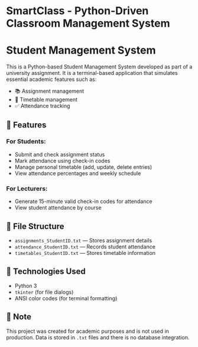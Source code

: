 # SmartClass - Python-Driven Classroom Management System

# Student Management System

This is a Python-based Student Management System developed as part of a university assignment. It is a terminal-based application that simulates essential academic features such as:

- 📚 Assignment management
- 📅 Timetable management
- ✅ Attendance tracking

## 🔧 Features

### For Students:
- Submit and check assignment status
- Mark attendance using check-in codes
- Manage personal timetable (add, update, delete entries)
- View attendance percentages and weekly schedule

### For Lecturers:
- Generate 15-minute valid check-in codes for attendance
- View student attendance by course

## 📁 File Structure

- `assignments_StudentID.txt` — Stores assignment details
- `attendance_StudentID.txt` — Records student attendance
- `timetables_StudentID.txt` — Stores timetable information

## 📌 Technologies Used

- Python 3
- `tkinter` (for file dialogs)
- ANSI color codes (for terminal formatting)

## 🚧 Note

This project was created for academic purposes and is not used in production. Data is stored in `.txt` files and there is no database integration.
